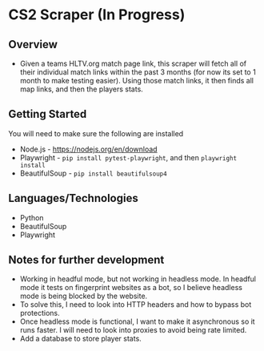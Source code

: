 # CS2 Scraper (In Progress)
## Overview
- Given a teams HLTV.org match page link, this scraper will fetch all of their individual match links within the past 3 months (for now its set to 1 month to make testing easier). Using those match links, it then finds all map links, and then the players stats. 
## Getting Started
You will need to make sure the following are installed
- Node.js - https://nodejs.org/en/download <br>
- Playwright - `pip install pytest-playwright`, and then `playwright install` <br>
- BeautifulSoup - `pip install beautifulsoup4`

## Languages/Technologies
- Python
- BeautifulSoup
- Playwright

## Notes for further development
- Working in headful mode, but not working in headless mode. In headful mode it tests on fingerprint websites as a bot, so I believe headless mode is being blocked by the website.
- To solve this, I need to look into HTTP headers and how to bypass bot protections.
- Once headless mode is functional, I want to make it asynchronous so it runs faster. I will need to look into proxies to avoid being rate limited.
- Add a database to store player stats.
